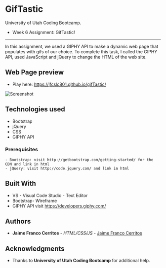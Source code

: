 # GifTastic
University of Utah Coding Bootcamp.  
- Week 6 Assignment: GifTastic!

---

In this assignment, we used a GIPHY API to make a dynamic web page that populates with gifs of our choice. To complete this task,  I called the GIPHY API, used JavaScript and jQuery to change the HTML of the web site.


## Web Page preview

* Play here: https://jfcslc801.github.io/gifTastic/

![Screenshot](https://user-images.githubusercontent.com/32500591/36920036-9bd9ae9e-1e1c-11e8-8d09-c968e4743a2a.gif)

## Technologies used
- Bootstrap
- jQuery
- CSS
- GIPHY API

### Prerequisites

```
- Bootstrap: visit http://getbootstrap.com/getting-started/ for the CDN and link in html
- jQuery: visit http://code.jquery.com/ and link in html
```

## Built With

* VS - Visual Code Studio - Text Editor
* Bootstrap- Wireframe
* GIPHY API visit https://developers.giphy.com/

## Authors
* **Jaime Franco Cerritos** - *HTML/CSS/JS* - [Jaime Franco Cerritos](https://github.com/jfcslc801)

## Acknowledgments

* Thanks to **University of Utah Coding Bootcamp** for additional help.

